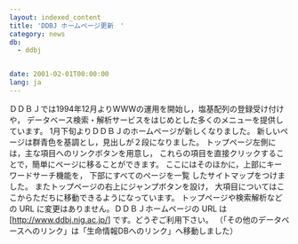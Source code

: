 ```yaml
---
layout: indexed_content
title: 'DDBJ ホームページ更新　'
category: news
db:
  - ddbj


date: 2001-02-01T00:00:00
lang: ja
---
```


ＤＤＢＪでは1994年12月よりWWWの運用を開始し，塩基配列の登録受け付けや， データベース検索・解析サービスをはじめとした多くのメニューを提供しています。 1月下旬よりＤＤＢＪのホームページが新しくなりました。 新しいページは群青色を基調とし，見出しが２段になりました。 トップページ左側には，主な項目へのリンクボタンを用意し， これらの項目を直接クリックすることで，簡単にページに移ることができます。 ここにはそのほかに，上部にキーワードサーチ機能を， 下部にすべてのページを一覧 したサイトマップをつけました。 またトップページの右上にジャンプボタンを設け， 大項目についてはここからただちに移動できるようになっています。 トップページや検索解析などの URL に変更はありません。ＤＤＢＪホームページの URL は [<a href="/">http://www.ddbj.nig.ac.jp/</a>] です。どうぞご利用下さい。 （「その他のデータベースへのリンク」は「生命情報DBへのリンク」へ移動しました）
